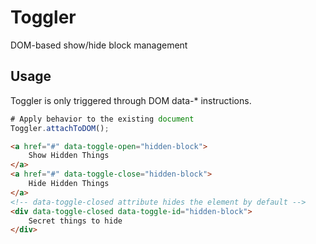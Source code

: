 # Toggler

DOM-based show/hide block management

## Usage

Toggler is only triggered through DOM data-* instructions.

```javascript
# Apply behavior to the existing document
Toggler.attachToDOM();
```

```html
<a href="#" data-toggle-open="hidden-block">
    Show Hidden Things
</a>
<a href="#" data-toggle-close="hidden-block">
    Hide Hidden Things
</a>
<!-- data-toggle-closed attribute hides the element by default -->
<div data-toggle-closed data-toggle-id="hidden-block">
    Secret things to hide
</div>
```
